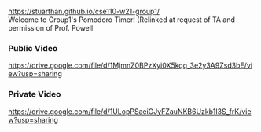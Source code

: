 https://stuarthan.github.io/cse110-w21-group1/  
Welcome to Group1's Pomodoro Timer!
(Relinked at request of TA and permission of Prof. Powell
### Public Video
https://drive.google.com/file/d/1MjmnZ0BPzXyi0X5kqq_3e2y3A9Zsd3bE/view?usp=sharing
### Private Video
https://drive.google.com/file/d/1ULopPSaeiGJyFZauNKB6Uzkb1I3S_frK/view?usp=sharing
